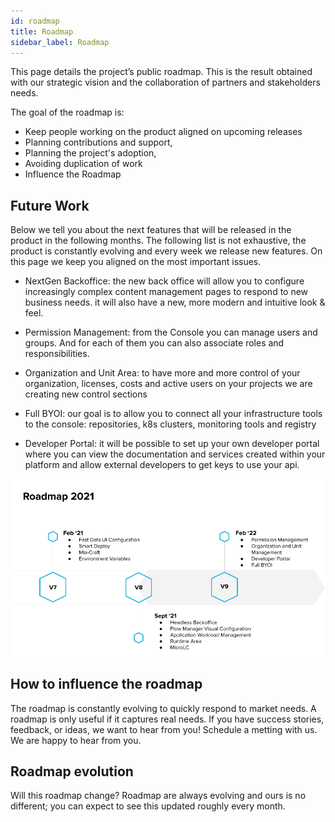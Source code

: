 ```yaml
---
id: roadmap
title: Roadmap
sidebar_label: Roadmap
---
```

This page details the project’s public roadmap. This is the result obtained with our strategic vision and the collaboration of partners and stakeholders needs.

The goal of the roadmap is:
* Keep people working on the product aligned on upcoming releases
* Planning contributions and support,
* Planning the project's adoption,
* Avoiding duplication of work
* Influence the Roadmap

## Future Work 
Below we tell you about the next features that will be released in the product in the following months.
The following list is not exhaustive, the product is constantly evolving and every week we release new features.
On this page we keep you aligned on the most important issues. 

* NextGen Backoffice: the new back office will allow you to configure increasingly complex content management pages to respond to new business needs. it will also have a new, more modern and intuitive look & feel.

* Permission Management: from the Console you can manage users and groups. And for each of them you can also associate roles and responsibilities.

* Organization and Unit Area: to have more and more control of your organization, licenses, costs and active users on your projects we are creating new control sections

* Full BYOI: our goal is to allow you to connect all your infrastructure tools to the console: repositories, k8s clusters, monitoring tools and registry

* Developer Portal: it will be possible to set up your own developer portal where you can view the documentation and services created within your platform and allow external developers to get keys to use your api. 

![](img/roadmap.png)

## How to influence the roadmap
The roadmap is constantly evolving to quickly respond to market needs.
A roadmap is only useful if it captures real needs. If you have success stories, feedback, or ideas, we want to hear from you! Schedule a metting with us. We are happy to hear from you. 

## Roadmap evolution
Will this roadmap change?
Roadmap are always evolving and ours is no different; you can expect to see this updated roughly every month.
